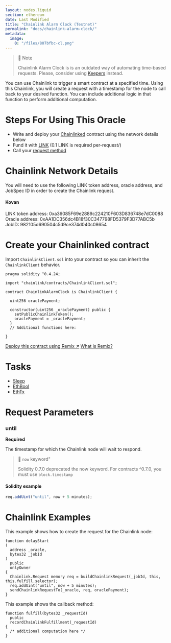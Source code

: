 ```yaml
---
layout: nodes.liquid
section: ethereum
date: Last Modified
title: "Chainlink Alarm Clock (Testnet)"
permalink: "docs/chainlink-alarm-clock/"
metadata:
  image:
    0: "/files/807bfbc-cl.png"
---
```


> 🚧 Note
>
> Chainlink Alarm Clock is is an outdated way of automating time-based requests. Please, consider using [Keepers](../chainlink-keepers/introduction/) instead.


You can use Chainlink to trigger a smart contract at a specified time. Using this Chainlink, you will create a request with a timestamp for the node to call back to your desired function. You can include additional logic in that function to perform additional computation.

# Steps For Using This Oracle

- Write and deploy your [Chainlinked](../intermediates-tutorial/)  contract using the network details below
- Fund it with [LINK](../link-token-contracts/) (0.1 LINK is required per-request/)
- Call your [request method](./#chainlink-examples)

# Chainlink Network Details

You will need to use the following LINK token address, oracle address, and JobSpec ID in order to create the Chainlink request.


#### Kovan
LINK token address: 0xa36085F69e2889c224210F603D836748e7dC0088
Oracle address: 0xAA1DC356dc4B18f30C347798FD5379F3D77ABC5b
JobID:  982105d690504c5d9ce374d040c08654

# Create your Chainlinked contract

Import `ChainlinkClient.sol` into your contract so you can inherit the `ChainlinkClient` behavior.

```solidity
pragma solidity ^0.4.24;

import "chainlink/contracts/ChainlinkClient.sol";

contract ChainlinkAlarmClock is ChainlinkClient {

  uint256 oraclePayment;

  constructor(uint256 _oraclePayment) public {
    setPublicChainlinkToken();
    oraclePayment = _oraclePayment;
  }
  // Additional functions here:

}
```

<div class="remix-callout">
  <a href="https://remix.ethereum.org/#url=https://docs.chain.link/samples/DataProviders/AlarmClock.sol" target="_blank" class="cl-button--ghost solidity-tracked">Deploy this contract using Remix ↗</a>
    <a href="../deploy-your-first-contract/" title="">What is Remix?</a>
</div>

# Tasks

- [Sleep](../core-adapters/#sleep)
- [EthBool](../core-adapters/#ethbool)
- [EthTx](../core-adapters/#ethtx)

# Request Parameters

### until

**Required**

The timestamp for which the Chainlink node will wait to respond.

> 🚧 `now` keyword"
>
> Solidity 0.7.0 deprecated the now keyword. For contracts ^0.7.0, you must use `block.timestamp`

#### Solidity example

```javascript
req.addUint("until", now + 5 minutes);
```

# Chainlink Examples

This example shows how to create the request for the Chainlink node:

```solidity
function delayStart
(
  address _oracle,
  bytes32 _jobId
)
  public
  onlyOwner
{
  Chainlink.Request memory req = buildChainlinkRequest(_jobId, this, this.fulfill.selector);
  req.addUint("until", now + 5 minutes);
  sendChainlinkRequestTo(_oracle, req, oraclePayment);
}
```

This example shows the callback method:

```solidity
function fulfill(bytes32 _requestId)
  public
  recordChainlinkFulfillment(_requestId)
{
  /* additional computation here */
}
```
